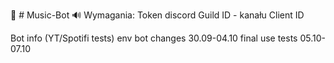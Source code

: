 🎵 # Music-Bot 🔊
Wymagania: 
Token discord
Guild ID - kanału
Client ID

Bot info (YT/Spotifi tests)
env bot changes 30.09-04.10
final use tests 05.10-07.10



